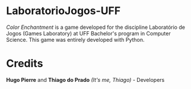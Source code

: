 # LaboratorioJogos-UFF
*Color Enchantment* is a game developed for the discipline Laboratório de Jogos (Games Laboratory) at UFF Bachelor's program in Computer Science. This game was entirely developed with Python.

# Credits
**Hugo Pierre** and **Thiago do Prado** *(It's me, Thiago)* - Developers
